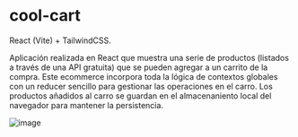 # cool-cart

React (Vite) + TailwindCSS.

Aplicación realizada en React que muestra una serie de productos (listados a través de una API gratuita) que se pueden agregar a un carrito de la compra. Este ecommerce incorpora toda la lógica de contextos globales con un reducer sencillo para gestionar las operaciones en el carro. Los productos añadidos al carro se guardan en el almacenaniento local del navegador para mantener la persistencia.

![image](https://github.com/thaberna/cool-cart/assets/145760610/d51f1a96-1919-4a34-8b23-81da07fd501c)

